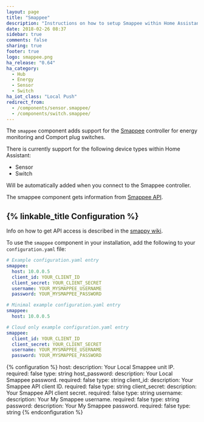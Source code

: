 ```yaml
---
layout: page
title: "Smappee"
description: "Instructions on how to setup Smappee within Home Assistant."
date: 2018-02-26 08:37
sidebar: true
comments: false
sharing: true
footer: true
logo: smappee.png
ha_release: "0.64"
ha_category:
  - Hub
  - Energy
  - Sensor
  - Switch
ha_iot_class: "Local Push"
redirect_from:
  - /components/sensor.smappee/
  - /components/switch.smappee/
---
```


The `smappee` component adds support for the [Smappee](https://www.smappee.com/) controller for energy monitoring and Comport plug switches.

There is currently support for the following device types within Home Assistant:

- Sensor
- Switch

Will be automatically added when you connect to the Smappee controller.

The smappee component gets information from [Smappee API](https://smappee.atlassian.net/wiki/display/DEVAPI/API+Methods).

## {% linkable_title Configuration %}

Info on how to get API access is described in the [smappy wiki](https://github.com/EnergieID/smappy/wiki).

To use the `smappee` component in your installation, add the following to your `configuration.yaml` file:

```yaml
# Example configuration.yaml entry
smappee:
  host: 10.0.0.5
  client_id: YOUR_CLIENT_ID
  client_secret: YOUR_CLIENT_SECRET
  username: YOUR_MYSMAPPEE_USERNAME
  password: YOUR_MYSMAPPEE_PASSWORD
```

```yaml
# Minimal example configuration.yaml entry
smappee:
  host: 10.0.0.5
```

```yaml
# Cloud only example configuration.yaml entry
smappee:
  client_id: YOUR_CLIENT_ID
  client_secret: YOUR_CLIENT_SECRET
  username: YOUR_MYSMAPPEE_USERNAME
  password: YOUR_MYSMAPPEE_PASSWORD
```

{% configuration %}
host:
  description: Your Local Smappee unit IP.
  required: false
  type: string
host_password:
  description: Your Local Smappee password.
  required: false
  type: string
client_id:
  description: Your Smappee API client ID.
  required: false
  type: string
client_secret:
  description: Your Smappee API client secret.
  required: false
  type: string
username:
  description: Your My Smappee username.
  required: false
  type: string
password:
  description: Your My Smappee password.
  required: false
  type: string
{% endconfiguration %}
